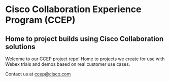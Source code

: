 # Cisco Collaboration Experience Program (CCEP)
## Home to project builds using Cisco Collaboration solutions

Welcome to our CCEP project repo! Home to projects we create for use with Webex trials and demos based on real customer use cases.

Contact us at ccep@cisco.com

